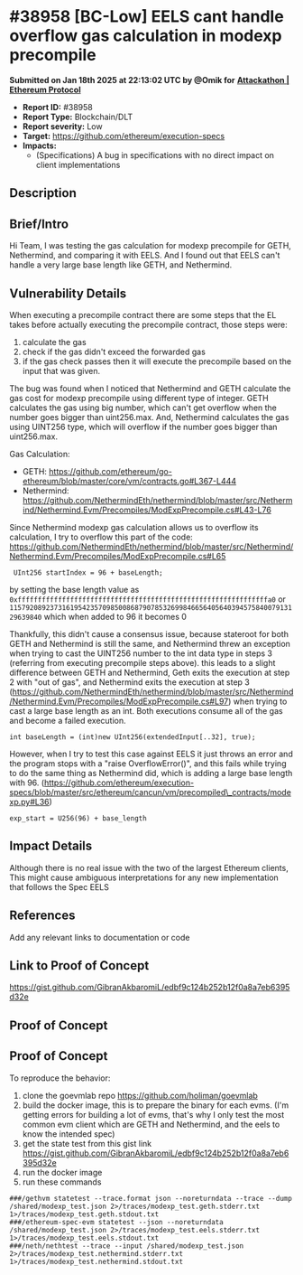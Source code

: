 # #38958 \[BC-Low] EELS cant handle overflow gas calculation in modexp precompile

**Submitted on Jan 18th 2025 at 22:13:02 UTC by @Omik for** [**Attackathon | Ethereum Protocol**](https://immunefi.com/audit-competition/ethereum-protocol-attackathon)

* **Report ID:** #38958
* **Report Type:** Blockchain/DLT
* **Report severity:** Low
* **Target:** https://github.com/ethereum/execution-specs
* **Impacts:**
  * (Specifications) A bug in specifications with no direct impact on client implementations

## Description

## Brief/Intro

Hi Team, I was testing the gas calculation for modexp precompile for GETH, Nethermind, and comparing it with EELS. And I found out that EELS can't handle a very large base length like GETH, and Nethermind.

## Vulnerability Details

When executing a precompile contract there are some steps that the EL takes before actually executing the precompile contract, those steps were:

1. calculate the gas
2. check if the gas didn't exceed the forwarded gas
3. if the gas check passes then it will execute the precompile based on the input that was given.

The bug was found when I noticed that Nethermind and GETH calculate the gas cost for modexp precompile using different type of integer. GETH calculates the gas using big number, which can't get overflow when the number goes bigger than uint256.max. And, Nethermind calculates the gas using UINT256 type, which will overflow if the number goes bigger than uint256.max.

Gas Calculation:

* GETH: https://github.com/ethereum/go-ethereum/blob/master/core/vm/contracts.go#L367-L444
* Nethermind: https://github.com/NethermindEth/nethermind/blob/master/src/Nethermind/Nethermind.Evm/Precompiles/ModExpPrecompile.cs#L43-L76

Since Nethermind modexp gas calculation allows us to overflow its calculation, I try to overflow this part of the code:\
https://github.com/NethermindEth/nethermind/blob/master/src/Nethermind/Nethermind.Evm/Precompiles/ModExpPrecompile.cs#L65

```
 UInt256 startIndex = 96 + baseLength; 
```

by setting the base length value as `0xffffffffffffffffffffffffffffffffffffffffffffffffffffffffffffffa0` or `115792089237316195423570985008687907853269984665640564039457584007913129639840` which when added to 96 it becomes 0

Thankfully, this didn't cause a consensus issue, because stateroot for both GETH and Nethermind is still the same, and Nethermind threw an exception when trying to cast the UINT256 number to the int data type in steps 3 (referring from executing precompile steps above). this leads to a slight difference between GETH and Nethermind, Geth exits the execution at step 2 with "out of gas", and Nethermind exits the execution at step 3 (https://github.com/NethermindEth/nethermind/blob/master/src/Nethermind/Nethermind.Evm/Precompiles/ModExpPrecompile.cs#L97) when trying to cast a large base length as an int. Both executions consume all of the gas and become a failed execution.

```
int baseLength = (int)new UInt256(extendedInput[..32], true);
```

However, when I try to test this case against EELS it just throws an error and the program stops with a "raise OverflowError()", and this fails while trying to do the same thing as Nethermind did, which is adding a large base length with 96. (https://github.com/ethereum/execution-specs/blob/master/src/ethereum/cancun/vm/precompiled\_contracts/modexp.py#L36)

```
exp_start = U256(96) + base_length
```

## Impact Details

Although there is no real issue with the two of the largest Ethereum clients,\
This might cause ambiguous interpretations for any new implementation that follows the Spec EELS

## References

Add any relevant links to documentation or code

## Link to Proof of Concept

https://gist.github.com/GibranAkbaromiL/edbf9c124b252b12f0a8a7eb6395d32e

## Proof of Concept

## Proof of Concept

To reproduce the behavior:

1. clone the goevmlab repo https://github.com/holiman/goevmlab
2. build the docker image, this is to prepare the binary for each evms. (I'm getting errors for building a lot of evms, that's why I only test the most common evm client which are GETH and Nethermind, and the eels to know the intended spec)
3. get the state test from this gist link https://gist.github.com/GibranAkbaromiL/edbf9c124b252b12f0a8a7eb6395d32e
4. run the docker image
5. run these commands

```
###/gethvm statetest --trace.format json --noreturndata --trace --dump /shared/modexp_test.json 2>/traces/modexp_test.geth.stderr.txt 1>/traces/modexp_test.geth.stdout.txt 
###/ethereum-spec-evm statetest --json --noreturndata /shared/modexp_test.json 2>/traces/modexp_test.eels.stderr.txt 1>/traces/modexp_test.eels.stdout.txt
###/neth/nethtest --trace --input /shared/modexp_test.json 2>/traces/modexp_test.nethermind.stderr.txt 1>/traces/modexp_test.nethermind.stdout.txt
```
